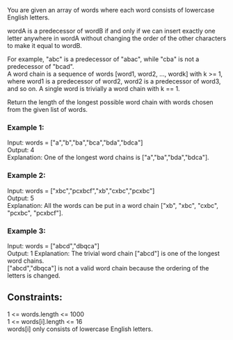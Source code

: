 You are given an array of words where each word consists of lowercase English letters.  

wordA is a predecessor of wordB if and only if we can insert exactly one letter anywhere in wordA without changing the order of the other characters to make it equal to wordB.
   
For example, "abc" is a predecessor of "abac", while "cba" is not a predecessor of "bcad".  
A word chain is a sequence of words [word1, word2, ..., wordk] with k >= 1, where word1 is  a predecessor of word2, word2 is a predecessor of word3, and so on. A single word is trivially a word chain with k == 1.
  
Return the length of the longest possible word chain with words chosen from the given list of words.  

 

### Example 1:  

Input: words = ["a","b","ba","bca","bda","bdca"]  
Output: 4  
Explanation: One of the longest word chains is ["a","ba","bda","bdca"].  
### Example 2:  

Input: words = ["xbc","pcxbcf","xb","cxbc","pcxbc"]  
Output: 5  
Explanation: All the words can be put in a word chain ["xb", "xbc", "cxbc", "pcxbc", "pcxbcf"].  
### Example 3:  

Input: words = ["abcd","dbqca"]  
Output: 1
Explanation: The trivial word chain ["abcd"] is one of the longest word chains.  
["abcd","dbqca"] is not a valid word chain because the ordering of the letters is changed.  
 

## Constraints:  

1 <= words.length <= 1000  
1 <= words[i].length <= 16  
words[i] only consists of lowercase English letters.  
